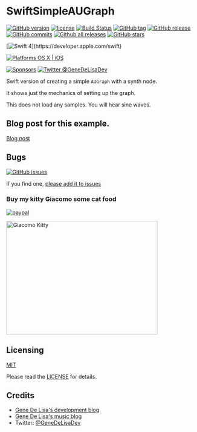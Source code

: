 # SwiftSimpleAUGraph


[![GitHub version](https://badge.fury.io/gh/genedelisa%2FSwiftSimpleGraph.svg)](https://github.com/genedelisa/SwiftSimpleGraph)
[![license](https://img.shields.io/github/license/mashape/apistatus.svg)](https://en.wikipedia.org/wiki/MIT_License)
[![Build Status](https://travis-ci.org/genedelisa/SwiftSimpleGraph.svg)](https://travis-ci.org/genedelisa/SwiftSimpleGraph)
[![GitHub tag](https://img.shields.io/github/tag/genedelisa/SwiftSimpleGraph.svg)](https://github.com/genedelisa/SwiftSimpleGraph/)
[![GitHub release](https://img.shields.io/github/release/genedelisa/SwiftSimpleGraph.svg)](https://github.com/genedelisa/SwiftSimpleGraph/)
[![GitHub commits](https://img.shields.io/github/commits-since/genedelisa/SwiftSimpleGraph/v1.0.0.svg)](https://GitHub.com/genedelisa/SwiftSimpleGraph/commit/)
[![Github all releases](https://img.shields.io/github/downloads/genedelisa/SwiftSimpleGraph/total.svg)](https://GitHub.com/genedelisa/SwiftSimpleGraph/releases/)
[![GitHub stars](https://img.shields.io/github/stars/genedelisa/SwiftSimpleGraph.svg?style=social&label=Star&maxAge=2592000)](https://GitHub.com/genedelisa/SwiftSimpleGraph/stargazers/)


[![Swift 4](https://img.shields.io/badge/swift4-compatible-4BC51D.svg?style=flat")](https://developer.apple.com/swift)

[![Platforms OS X | iOS](https://img.shields.io/badge/Platforms-OS%20X%20%7C%20iOS-lightgray.svg?style=flat)](https://swift.org/)

[![Sponsors](https://img.shields.io/badge/Sponsors-Rockhopper%20Technologies-orange.svg?style=flat)](http://www.rockhoppertech.com/)
[![Twitter @GeneDeLisaDev](https://img.shields.io/twitter/follow/GeneDeLisaDev.svg?style=social)](https://twitter.com/GeneDeLisaDev)


Swift version of creating a simple `AUGraph` with a synth node.

It shows just the mechanics of setting up the graph.

This does not load any samples. You will hear sine waves.


## Blog post for this example.

[Blog post](http://www.rockhoppertech.com/blog/swift-and-core-audio/ )

## Bugs

[![GitHub issues](https://img.shields.io/github/issues/genedelisa/SwiftSimpleGraph.svg)](https://github.com/genedelisa/SwiftSimpleGraph/issues)

If you find one, [please add it to issues](https://github.com/genedelisa/SwiftSimpleGraph/issues)



### Buy my kitty Giacomo some cat food

[![paypal](https://www.paypalobjects.com/en_US/i/btn/btn_donate_SM.gif)](https://www.paypal.com/cgi-bin/webscr?cmd=_donations&business=F5KE9Z29MH8YQ&bnP-DonationsBF:btn_donate_SM.gif:NonHosted)

<img src="http://www.rockhoppertech.com/blog/wp-content/uploads/2016/07/momocoding-1024.png" alt="Giacomo Kitty" width="400" height="300">

## Licensing

[MIT](https://en.wikipedia.org/wiki/MIT_License)

Please read the [LICENSE](LICENSE) for details.

## Credits

*	[Gene De Lisa's development blog](http://rockhoppertech.com/blog/)
*	[Gene De Lisa's music blog](http://genedelisa.com/)
*   Twitter: [@GeneDeLisaDev](http://twitter.com/genedelisadev)



